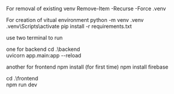 For removal of existing venv
Remove-Item -Recurse -Force .venv

For creation of vitual environment
python -m venv .venv
.venv\Scripts\activate
pip install -r requirements.txt


use two terminal to run

one for backend
cd .\backend\
uvicorn app.main:app --reload

another for frontend
npm install (for first time)
npm install firebase


cd .\frontend\
npm run dev
